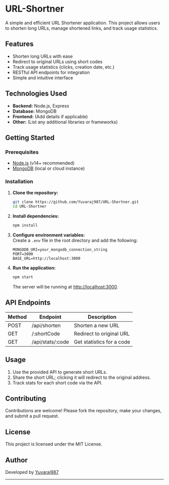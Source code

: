 # URL-Shortner

A simple and efficient URL Shortener application. This project allows users to shorten long URLs, manage shortened links, and track usage statistics.

## Features

- Shorten long URLs with ease
- Redirect to original URLs using short codes
- Track usage statistics (clicks, creation date, etc.)
- RESTful API endpoints for integration
- Simple and intuitive interface

## Technologies Used

- **Backend:** Node.js, Express
- **Database:** MongoDB
- **Frontend:** (Add details if applicable)
- **Other:** (List any additional libraries or frameworks)

## Getting Started

### Prerequisites

- [Node.js](https://nodejs.org/) (v14+ recommended)
- [MongoDB](https://www.mongodb.com/) (local or cloud instance)

### Installation

1. **Clone the repository:**
   ```bash
   git clone https://github.com/Yuvaraj987/URL-Shortner.git
   cd URL-Shortner
   ```

2. **Install dependencies:**
   ```bash
   npm install
   ```

3. **Configure environment variables:**  
   Create a `.env` file in the root directory and add the following:
   ```
   MONGODB_URI=your_mongodb_connection_string
   PORT=3000
   BASE_URL=http://localhost:3000
   ```

4. **Run the application:**
   ```bash
   npm start
   ```
   The server will be running at [http://localhost:3000](http://localhost:3000).

## API Endpoints

| Method | Endpoint           | Description             |
|--------|--------------------|-------------------------|
| POST   | /api/shorten       | Shorten a new URL       |
| GET    | /:shortCode        | Redirect to original URL|
| GET    | /api/stats/:code   | Get statistics for a code|

## Usage

1. Use the provided API to generate short URLs.
2. Share the short URL; clicking it will redirect to the original address.
3. Track stats for each short code via the API.

## Contributing

Contributions are welcome! Please fork the repository, make your changes, and submit a pull request.

## License

This project is licensed under the MIT License.

## Author

Developed by [Yuvaraj987](https://github.com/Yuvaraj987)

---
